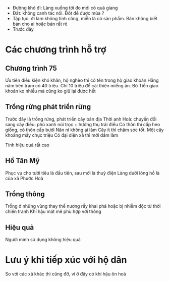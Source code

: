 - Đường khó đi: Làng xuống tới đo mới có quá giang
- Đất: không canh tác nổi. Đốt để được mùa ?
- Tập tục: đi làm không tính công, miễn là có sản phẩm. Bán không biết bán cho ai hoặc bán rất rẻ 
- Trước đây 
# Các chương trình hỗ trợ
## Chương trình 75
Ưu tiên điều kiện khó khăn, hộ nghèo thì có tên trong hộ giao khoán
Hằng năm bên trạm có 40 triệu. Chi 10 triệu để cải thiện miếng ăn. Bò
Tiền giao khoán ko nhiều mà cũng ko giữ lại được hết

## Trồng rừng phát triển rừng
Trước đây là trồng rừng, phát triển cây bản địa
Thời anh Hoà: chuyển đổi sang cây điều: phủ xanh núi trọc + hưởng thụ trái điều
Có thôn thì cấp heo giống, có thôn cấp bưởi
Năn nỉ không ai làm
Cây ít thì chăm sóc tốt. Một cây khoảng mấy chục triệu
Có đại diện xã thì mới dám làm

Tính hiệu quả rất cao
## Hồ Tân Mỹ
Phục vụ cho tưới tiêu là đầu tiên, sau mới là thuỷ điện
Làng dưới lòng hồ là của xã Phước Hoà

## Trồng thông
Trồng ở những vùng thay thế nương rẫy khai phá hoặc bị nhiễm độc từ thời chiến tranh
Khí hậu mát mẻ phù hợp với thông
## Hiệu quả
Người mình sử dụng không hiệu quả

# Lưu ý khi tiếp xúc với hộ dân
So với các xã khác thì cũng đỡ, vì ở đây có khí hậu ôn hoà